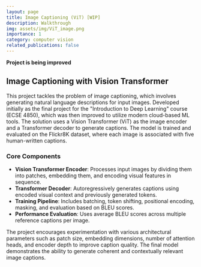 ```yaml
---
layout: page
title: Image Captioning (ViT) [WIP]
description: Walkthrough
img: assets/img/ViT_image.png
importance: 1
category: computer vision
related_publications: false
---
```

**Project is being improved**

## Image Captioning with Vision Transformer

This project tackles the problem of image captioning, which involves generating natural language descriptions for input images. Developed initially as the final project for the "Introduction to Deep Learning" course (ECSE 4850), which was then improved to utilize modern cloud-based ML tools. The solution uses a Vision Transformer (ViT) as the image encoder and a Transformer decoder to generate captions. The model is trained and evaluated on the Flickr8K dataset, where each image is associated with five human-written captions.

### Core Components

- **Vision Transformer Encoder**: Processes input images by dividing them into patches, embedding them, and encoding visual features in sequence.
- **Transformer Decoder**: Autoregressively generates captions using encoded visual context and previously generated tokens.
- **Training Pipeline**: Includes batching, token shifting, positional encoding, masking, and evaluation based on BLEU scores.
- **Performance Evaluation**: Uses average BLEU scores across multiple reference captions per image.

The project encourages experimentation with various architectural parameters such as patch size, embedding dimensions, number of attention heads, and encoder depth to improve caption quality. The final model demonstrates the ability to generate coherent and contextually relevant image captions.
